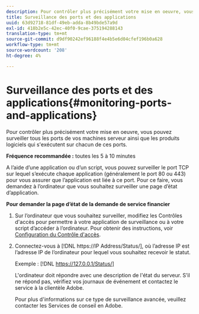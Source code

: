```yaml
---
description: Pour contrôler plus précisément votre mise en oeuvre, vous pouvez surveiller tous les ports de vos machines serveur ainsi que les produits logiciels qui s'exécutent sur chacun de ces ports.
title: Surveillance des ports et des applications
uuid: 63d92718-81df-49eb-adda-8b49bde57a9d
exl-id: 418b2e5c-42ec-40f0-9cae-375194288143
translation-type: tm+mt
source-git-commit: d9df90242ef96188f4e4b5e6d04cfef196b0a628
workflow-type: tm+mt
source-wordcount: '208'
ht-degree: 4%

---
```


# Surveillance des ports et des applications{#monitoring-ports-and-applications}

Pour contrôler plus précisément votre mise en oeuvre, vous pouvez surveiller tous les ports de vos machines serveur ainsi que les produits logiciels qui s&#39;exécutent sur chacun de ces ports.

**Fréquence recommandée :** toutes les 5 à 10 minutes

A l’aide d’une application ou d’un script, vous pouvez surveiller le port TCP sur lequel s’exécute chaque application (généralement le port 80 ou 443) pour vous assurer que l’application est liée à ce port. Pour ce faire, vous demandez à l’ordinateur que vous souhaitez surveiller une page d’état d’application.

**Pour demander la page d’état de la demande de service financier**

1. Sur l’ordinateur que vous souhaitez surveiller, modifiez les Contrôles d&#39;accès pour permettre à votre application de surveillance ou à votre script d’accéder à l’ordinateur. Pour obtenir des instructions, voir [Configuration du Contrôle d&#39;accès](../../../home/c-inst-svr/c-admin-inst-svr/c-config-acs-ctrl/c-config-acs-ctrl.md#concept-ac385e870dbe4b57a72bf7266b60f93d).
1. Connectez-vous à [!DNL https://IP Address/Status/], où l’adresse IP est l’adresse IP de l’ordinateur pour lequel vous souhaitez recevoir le statut.

   Exemple : [!DNL https://127.0.0.1/Status/]

   L&#39;ordinateur doit répondre avec une description de l&#39;état du serveur. S’il ne répond pas, vérifiez vos journaux de événement et contactez le service à la clientèle Adobe.

   Pour plus d&#39;informations sur ce type de surveillance avancée, veuillez contacter les Services de conseil en Adobe.
